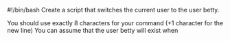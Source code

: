 #!/bin/bash
Create a script that switches the current user to the user betty.

You should use exactly 8 characters for your command (+1 character for the new line)
You can assume that the user betty will exist when
